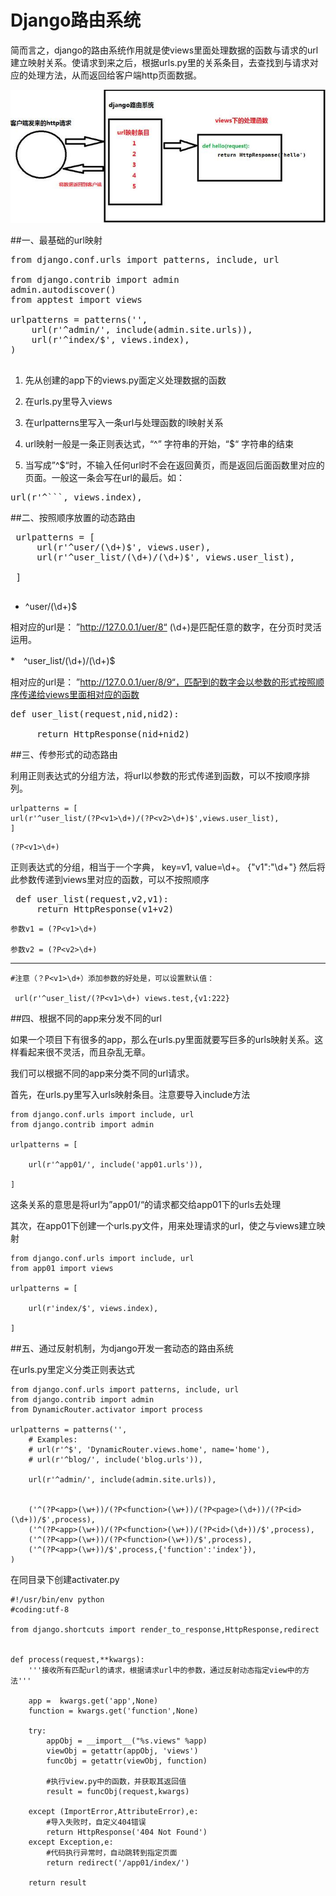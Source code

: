 # Django路由系统

 简而言之，django的路由系统作用就是使views里面处理数据的函数与请求的url建立映射关系。使请求到来之后，根据urls.py里的关系条目，去查找到与请求对应的处理方法，从而返回给客户端http页面数据。
 
 ![](django_router_01.jpg)
 
##一、最基础的url映射
<pre>
from django.conf.urls import patterns, include, url

from django.contrib import admin
admin.autodiscover()
from apptest import views

urlpatterns = patterns('',
    url(r'^admin/', include(admin.site.urls)),
    url(r'^index/$', views.index),
)

</pre>

1. 先从创建的app下的views.py面定义处理数据的函数

2. 在urls.py里导入views

3. 在urlpatterns里写入一条url与处理函数的l映射关系

4. url映射一般是一条正则表达式，“^” 字符串的开始，“$“ 字符串的结束

5. 当写成”^$“时，不输入任何url时不会在返回黄页，而是返回后面函数里对应的页面。一般这一条会写在url的最后。如：

<pre>
url(r'^```, views.index),
</pre>

##二、按照顺序放置的动态路由

<pre>
 urlpatterns = [
     url(r'^user/(\d+)$', views.user),
     url(r'^user_list/(\d+)/(\d+)$', views.user_list),
 
 ]
 </pre>
 
* ^user/(\d+)$ 

相对应的url是： ”http://127.0.0.1/uer/8“ (\d+)是匹配任意的数字，在分页时灵活运用。

*　^user_list/(\d+)/(\d+)$

相对应的url是： ”http://127.0.0.1/uer/8/9“，匹配到的数字会以参数的形式按照顺序传递给views里面相对应的函数

<pre>def user_list(request,nid,nid2):
 
     return HttpResponse(nid+nid2)
</pre>

##三、传参形式的动态路由

利用正则表达式的分组方法，将url以参数的形式传递到函数，可以不按顺序排列。
 
 ```
 urlpatterns = [
 url(r'^user_list/(?P<v1>\d+)/(?P<v2>\d+)$',views.user_list),
 ]
 ```
 
 ```
(?P<v1>\d+)
```

正则表达式的分组，相当于一个字典， key=v1, value=\d+。 {"v1":"\d+"}
然后将此参数传递到views里对应的函数，可以不按照顺序

<pre>
 def user_list(request,v2,v1): 
     return HttpResponse(v1+v2)
</pre>


```
参数v1 = (?P<v1>\d+)

参数v2 = (?P<v2>\d+)

```
---

```
#注意（？P<v1>\d+）添加参数的好处是，可以设置默认值：

 url(r'^user_list/(?P<v1>\d+) views.test,{v1:222}

```




##四、根据不同的app来分发不同的url

如果一个项目下有很多的app，那么在urls.py里面就要写巨多的urls映射关系。这样看起来很不灵活，而且杂乱无章。

我们可以根据不同的app来分类不同的url请求。

首先，在urls.py里写入urls映射条目。注意要导入include方法

```
from django.conf.urls import include, url
from django.contrib import admin

urlpatterns = [

    url(r'^app01/', include('app01.urls')),

]
```

这条关系的意思是将url为”app01/“的请求都交给app01下的urls去处理

其次，在app01下创建一个urls.py文件，用来处理请求的url，使之与views建立映射

```
from django.conf.urls import include, url
from app01 import views

urlpatterns = [

    url(r'index/$', views.index),

]
```

##五、通过反射机制，为django开发一套动态的路由系统

在urls.py里定义分类正则表达式

```
from django.conf.urls import patterns, include, url
from django.contrib import admin
from DynamicRouter.activator import process

urlpatterns = patterns('',
    # Examples:
    # url(r'^$', 'DynamicRouter.views.home', name='home'),
    # url(r'^blog/', include('blog.urls')),

    url(r'^admin/', include(admin.site.urls)),
    
    
    ('^(?P<app>(\w+))/(?P<function>(\w+))/(?P<page>(\d+))/(?P<id>(\d+))/$',process),
    ('^(?P<app>(\w+))/(?P<function>(\w+))/(?P<id>(\d+))/$',process),
    ('^(?P<app>(\w+))/(?P<function>(\w+))/$',process),
    ('^(?P<app>(\w+))/$',process,{'function':'index'}),
)
```

在同目录下创建activater.py

```
#!/usr/bin/env python
#coding:utf-8

from django.shortcuts import render_to_response,HttpResponse,redirect


def process(request,**kwargs):
    '''接收所有匹配url的请求，根据请求url中的参数，通过反射动态指定view中的方法'''
    
    app =  kwargs.get('app',None)
    function = kwargs.get('function',None)
    
    try:
        appObj = __import__("%s.views" %app)
        viewObj = getattr(appObj, 'views')
        funcObj = getattr(viewObj, function)
        
        #执行view.py中的函数，并获取其返回值
        result = funcObj(request,kwargs)
        
    except (ImportError,AttributeError),e:
        #导入失败时，自定义404错误
        return HttpResponse('404 Not Found')
    except Exception,e:
        #代码执行异常时，自动跳转到指定页面
        return redirect('/app01/index/')
    
    return result
```